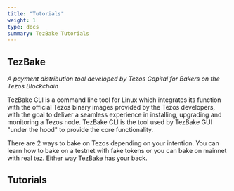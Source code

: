 ```yaml
---
title: "Tutorials"
weight: 1
type: docs
summary: TezBake Tutorials
---
```

**TezBake**
---
*A payment distribution tool
developed by Tezos Capital for Bakers on the Tezos Blockchain*

TezBake CLI is a command line tool for Linux which integrates its function with the official Tezos binary images provided by the Tezos developers, with the goal to deliver a seamless experience in installing, upgrading and monitoring a Tezos node. TezBake CLI is the tool used by TezBake GUI "under the hood" to provide the core functionality.

There are 2 ways to bake on Tezos depending on your intention. You can learn how to bake on a testnet with fake tokens or you can bake on mainnet with real tez. Either way TezBake has your back.

## Tutorials